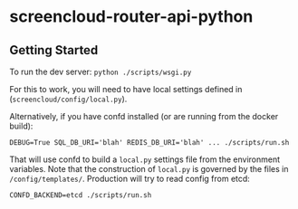 screencloud-router-api-python
=============================

Getting Started
---------------

To run the dev server: `python ./scripts/wsgi.py`

For this to work, you will need to have local settings defined in
(`screencloud/config/local.py`).

Alternatively, if you have confd installed (or are running from the docker
build):

    DEBUG=True SQL_DB_URI='blah' REDIS_DB_URI='blah' ... ./scripts/run.sh

That will use confd to build a `local.py` settings file from the environment
variables.  Note that the construction of `local.py` is governed by the files in
`/config/templates/`.  Production will try to read config from etcd:

    CONFD_BACKEND=etcd ./scripts/run.sh

